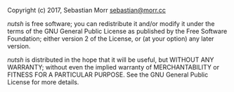 Copyright (c) 2017, Sebastian Morr <sebastian@morr.cc>

*nutsh* is free software; you can redistribute it and/or modify it under the terms of the GNU General Public License as published by the Free Software Foundation; either version 2 of the License, or (at your option) any later version.

*nutsh* is distributed in the hope that it will be useful, but WITHOUT ANY WARRANTY; without even the implied warranty of MERCHANTABILITY or FITNESS FOR A PARTICULAR PURPOSE.  See the GNU General Public License for more details.
